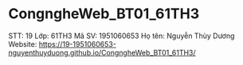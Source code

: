 # CongngheWeb_BT01_61TH3
STT: 19  Lớp: 61TH3
Mã SV: 1951060653
Họ tên: Nguyễn Thùy Dương
Website: https://19-1951060653-nguyenthuyduong.github.io/CongngheWeb_BT01_61TH3/
